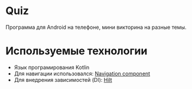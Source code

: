 # Quiz
Программа для Android на телефоне, мини викторина на разные темы.
# Используемые технологии
- Язык програмирования Kotlin
- Для навигации использовался: [Navigation component](https://developer.android.com/guide/navigation/navigation-getting-started)
- Для внедрения зависимостей (DI): [Hilt](https://developer.android.com/training/dependency-injection/hilt-android)
